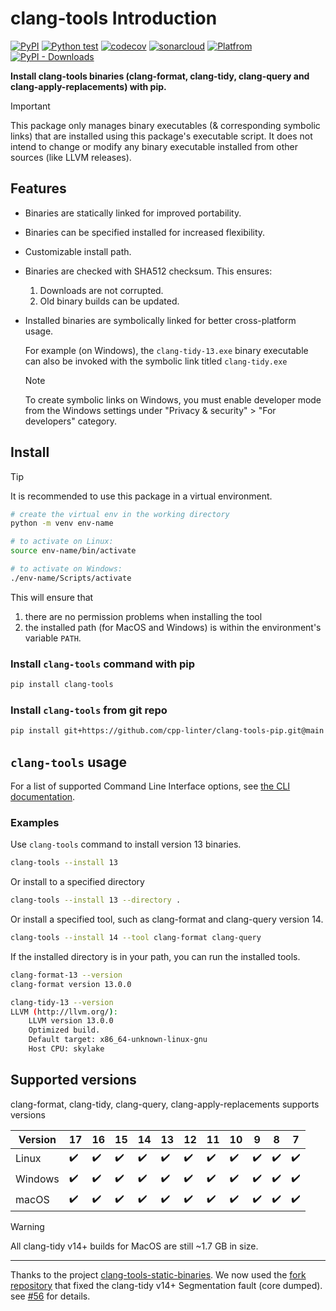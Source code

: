 # clang-tools Introduction

[![PyPI](https://img.shields.io/pypi/v/clang-tools)](https://pypi.org/project/clang-tools/)
[![Python test](https://github.com/cpp-linter/clang-tools-pip/actions/workflows/python-test.yml/badge.svg)](https://github.com/cpp-linter/clang-tools-pip/actions/workflows/python-test.yml)
[![codecov](https://codecov.io/gh/cpp-linter/clang-tools-pip/branch/main/graph/badge.svg?token=40G5ZOIRRR)](https://codecov.io/gh/cpp-linter/clang-tools-pip)
[![sonarcloud](https://sonarcloud.io/api/project_badges/measure?project=cpp-linter_clang-tools-pip&metric=alert_status)](https://sonarcloud.io/summary/new_code?id=cpp-linter_clang-tools-pip)
[![Platfrom](https://img.shields.io/badge/platform-linux--64%20%7C%20win--64%20%7C%20osx--64%20-blue)](https://pypi.org/project/clang-tools/)
[![PyPI - Downloads](https://img.shields.io/pypi/dw/clang-tools)](https://pypistats.org/packages/clang-tools)


**Install clang-tools binaries (clang-format, clang-tidy, clang-query and clang-apply-replacements) with pip.**

> [!IMPORTANT]
> This package only manages binary executables (& corresponding symbolic links) that are installed using this package's executable script. It does not intend to change or modify any binary executable installed from other sources (like LLVM releases).

## Features

- Binaries are statically linked for improved portability.
- Binaries can be specified installed for increased flexibility.
- Customizable install path.
- Binaries are checked with SHA512 checksum. This ensures:

  1. Downloads are not corrupted.
  2. Old binary builds can be updated.

- Installed binaries are symbolically linked for better cross-platform usage.

  For example (on Windows), the `clang-tidy-13.exe` binary executable can
  also be invoked with the symbolic link titled `clang-tidy.exe`

    > [!NOTE]
    > To create symbolic links on Windows, you must enable developer mode from the Windows settings under "Privacy & security" > "For developers" category.


## Install

> [!TIP]
> It is recommended to use this package in a virtual environment.

```sh
# create the virtual env in the working directory
python -m venv env-name

# to activate on Linux:
source env-name/bin/activate

# to activate on Windows:
./env-name/Scripts/activate
```

This will ensure that

1. there are no permission problems when installing the tool
2. the installed path (for MacOS and Windows) is within the environment's variable `PATH`.

### Install `clang-tools` command with pip

```sh
pip install clang-tools
```

### Install `clang-tools` from git repo

```sh
pip install git+https://github.com/cpp-linter/clang-tools-pip.git@main
```

## `clang-tools` usage

For a list of supported Command Line Interface options, see [the CLI documentation](https://cpp-linter.github.io/clang-tools-pip/cli_args.html).

### Examples

Use ``clang-tools`` command to install version 13 binaries.

```bash
clang-tools --install 13
```

Or install to a specified directory

```bash
clang-tools --install 13 --directory .
```

Or install a specified tool, such as clang-format and clang-query version 14.

```bash
clang-tools --install 14 --tool clang-format clang-query
```

If the installed directory is in your path, you can run the installed tools.

```bash
clang-format-13 --version
clang-format version 13.0.0

clang-tidy-13 --version
LLVM (http://llvm.org/):
    LLVM version 13.0.0
    Optimized build.
    Default target: x86_64-unknown-linux-gnu
    Host CPU: skylake
```


## Supported versions

clang-format, clang-tidy, clang-query, clang-apply-replacements supports versions

| Version | 17 | 16 | 15 | 14 | 13 | 12 | 11 | 10 | 9 | 8 | 7 |
|---------|----|----|----|----|----|----|----|----|---|---|---|
| Linux   |✔️ |✔️ |✔️ |✔️ |✔️ |✔️ |✔️ |✔️ |✔️ |✔️ |✔️ |
| Windows |✔️ |✔️ |✔️ |✔️ |✔️ |✔️ |✔️ |✔️ |✔️ |✔️ |✔️ |
| macOS   |✔️ |✔️ |✔️ |✔️ |✔️ |✔️ |✔️ |✔️ |✔️ |✔️ |✔️ |


> [!WARNING]
> All clang-tidy v14+ builds for MacOS are still ~1.7 GB in size.

------------

Thanks to the project [clang-tools-static-binaries](https://github.com/muttleyxd/clang-tools-static-binaries).
We now used the [fork repository](https://github.com/cpp-linter/clang-tools-static-binaries) that fixed the clang-tidy v14+ Segmentation fault (core dumped).
see [#56](https://github.com/cpp-linter/clang-tools-pip/issues/56) for details.
